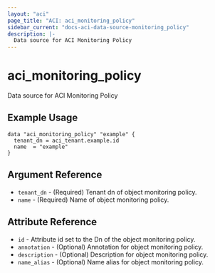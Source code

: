 ```yaml
---
layout: "aci"
page_title: "ACI: aci_monitoring_policy"
sidebar_current: "docs-aci-data-source-monitoring_policy"
description: |-
  Data source for ACI Monitoring Policy
---
```


# aci_monitoring_policy #
Data source for ACI Monitoring Policy

## Example Usage ##

```hcl
data "aci_monitoring_policy" "example" {
  tenant_dn = aci_tenant.example.id
  name  = "example"
}
```


## Argument Reference ##
* `tenant_dn` - (Required) Tenant dn of object monitoring policy.
* `name` - (Required) Name of object monitoring policy.


## Attribute Reference

* `id` - Attribute id set to the Dn of the object monitoring policy.
* `annotation` - (Optional) Annotation for object monitoring policy.
* `description` - (Optional) Description for object monitoring policy.
* `name_alias` - (Optional) Name alias for object monitoring policy.
